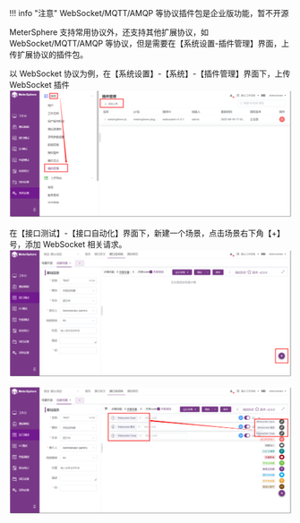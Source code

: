 !!! info "注意"
    WebSocket/MQTT/AMQP 等协议插件包是企业版功能，暂不开源

MeterSphere 支持常用协议外，还支持其他扩展协议，如 WebSocket/MQTT/AMQP 等协议，但是需要在【系统设置-插件管理】界面，上传扩展协议的插件包。

以 WebSocket 协议为例，在【系统设置】-【系统】-【插件管理】界面下，上传 WebSocket 插件
![jenkins-plugin](../../img/system_management/插件管理1.png)

在【接口测试】-【接口自动化】界面下，新建一个场景，点击场景右下角【+】号，添加 WebSocket 相关请求。
![jenkins-plugin](../../img/system_management/插件管理2.png)

![jenkins-plugin](../../img/system_management/插件管理3.png)